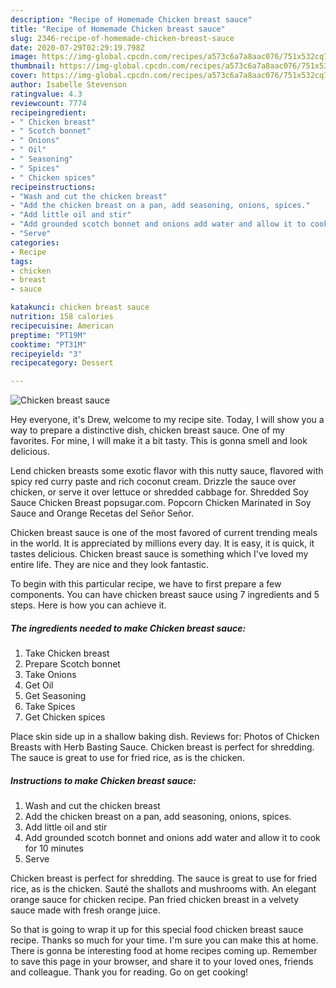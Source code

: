 ```yaml
---
description: "Recipe of Homemade Chicken breast sauce"
title: "Recipe of Homemade Chicken breast sauce"
slug: 2346-recipe-of-homemade-chicken-breast-sauce
date: 2020-07-29T02:29:19.798Z
image: https://img-global.cpcdn.com/recipes/a573c6a7a8aac076/751x532cq70/chicken-breast-sauce-recipe-main-photo.jpg
thumbnail: https://img-global.cpcdn.com/recipes/a573c6a7a8aac076/751x532cq70/chicken-breast-sauce-recipe-main-photo.jpg
cover: https://img-global.cpcdn.com/recipes/a573c6a7a8aac076/751x532cq70/chicken-breast-sauce-recipe-main-photo.jpg
author: Isabelle Stevenson
ratingvalue: 4.3
reviewcount: 7774
recipeingredient:
- " Chicken breast"
- " Scotch bonnet"
- " Onions"
- " Oil"
- " Seasoning"
- " Spices"
- " Chicken spices"
recipeinstructions:
- "Wash and cut the chicken breast"
- "Add the chicken breast on a pan, add seasoning, onions, spices."
- "Add little oil and stir"
- "Add grounded scotch bonnet and onions add water and allow it to cook for 10 minutes"
- "Serve"
categories:
- Recipe
tags:
- chicken
- breast
- sauce

katakunci: chicken breast sauce 
nutrition: 158 calories
recipecuisine: American
preptime: "PT19M"
cooktime: "PT31M"
recipeyield: "3"
recipecategory: Dessert

---
```



![Chicken breast sauce](https://img-global.cpcdn.com/recipes/a573c6a7a8aac076/751x532cq70/chicken-breast-sauce-recipe-main-photo.jpg)

Hey everyone, it's Drew, welcome to my recipe site. Today, I will show you a way to prepare a distinctive dish, chicken breast sauce. One of my favorites. For mine, I will make it a bit tasty. This is gonna smell and look delicious.

Lend chicken breasts some exotic flavor with this nutty sauce, flavored with spicy red curry paste and rich coconut cream. Drizzle the sauce over chicken, or serve it over lettuce or shredded cabbage for. Shredded Soy Sauce Chicken Breast popsugar.com. Popcorn Chicken Marinated in Soy Sauce and Orange Recetas del Señor Señor.

Chicken breast sauce is one of the most favored of current trending meals in the world. It is appreciated by millions every day. It is easy, it is quick, it tastes delicious. Chicken breast sauce is something which I've loved my entire life. They are nice and they look fantastic.


To begin with this particular recipe, we have to first prepare a few components. You can have chicken breast sauce using 7 ingredients and 5 steps. Here is how you can achieve it.

<!--inarticleads1-->

##### The ingredients needed to make Chicken breast sauce:

1. Take  Chicken breast
1. Prepare  Scotch bonnet
1. Take  Onions
1. Get  Oil
1. Get  Seasoning
1. Take  Spices
1. Get  Chicken spices


Place skin side up in a shallow baking dish. Reviews for: Photos of Chicken Breasts with Herb Basting Sauce. Chicken breast is perfect for shredding. The sauce is great to use for fried rice, as is the chicken. 

<!--inarticleads2-->

##### Instructions to make Chicken breast sauce:

1. Wash and cut the chicken breast
1. Add the chicken breast on a pan, add seasoning, onions, spices.
1. Add little oil and stir
1. Add grounded scotch bonnet and onions add water and allow it to cook for 10 minutes
1. Serve


Chicken breast is perfect for shredding. The sauce is great to use for fried rice, as is the chicken. Sauté the shallots and mushrooms with. An elegant orange sauce for chicken recipe. Pan fried chicken breast in a velvety sauce made with fresh orange juice. 

So that is going to wrap it up for this special food chicken breast sauce recipe. Thanks so much for your time. I'm sure you can make this at home. There is gonna be interesting food at home recipes coming up. Remember to save this page in your browser, and share it to your loved ones, friends and colleague. Thank you for reading. Go on get cooking!
